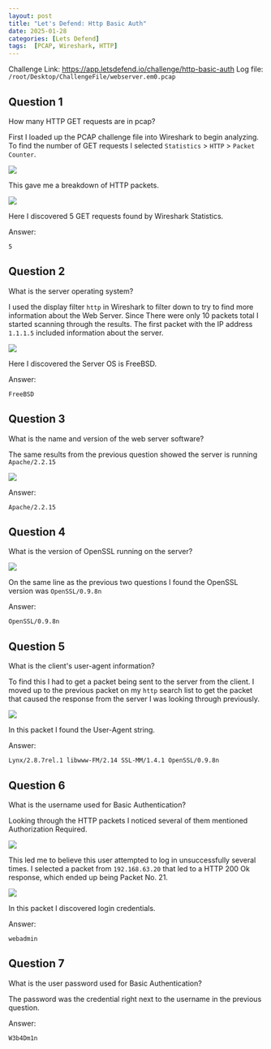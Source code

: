```yaml
---
layout: post
title: "Let's Defend: Http Basic Auth"
date: 2025-01-28
categories: [Lets Defend]
tags:  [PCAP, Wireshark, HTTP] 
---
```


Challenge Link: https://app.letsdefend.io/challenge/http-basic-auth
Log file: `/root/Desktop/ChallengeFile/webserver.em0.pcap`

## Question 1
How many HTTP GET requests are in pcap?

First I loaded up the PCAP challenge file into Wireshark to begin analyzing. To find the number of GET requests I selected `Statistics` > `HTTP` > `Packet Counter`.

![](/assets/img/posts/2025-01-28-Http-Basic-Auth/image-1.png)

This gave me a breakdown of HTTP packets.

![](/assets/img/posts/2025-01-28-Http-Basic-Auth/image-2.png)

Here I discovered 5 GET requests found by Wireshark Statistics.

Answer:

`5`

## Question 2
What is the server operating system?

I used the display filter `http` in Wireshark to filter down to try to find more information about the Web Server. Since There were only 10 packets total I started scanning through the results. The first packet with the IP address `1.1.1.5` included information about the server.


![](/assets/img/posts/2025-01-28-Http-Basic-Auth/image-3.png)

Here I discovered the Server OS is FreeBSD.

Answer:

`FreeBSD`

## Question 3
What is the name and version of the web server software?

The same results from the previous question showed the server is running `Apache/2.2.15`

![](/assets/img/posts/2025-01-28-Http-Basic-Auth/image-4.png)

Answer:

`Apache/2.2.15`

## Question 4
What is the version of OpenSSL running on the server?

![](/assets/img/posts/2025-01-28-Http-Basic-Auth/image-5.png)

On the same line as the previous two questions I found the OpenSSL version was `OpenSSL/0.9.8n`

Answer:

`OpenSSL/0.9.8n`
## Question 5
What is the client's user-agent information?

To find this I had to get a packet being sent to the server from the client. I moved up to the previous packet on my `http` search list to get the packet that caused the response from the server I was looking through previously.

![](/assets/img/posts/2025-01-28-Http-Basic-Auth/image-6.png)

In this packet I found the User-Agent string.

Answer:

`Lynx/2.8.7rel.1 libwww-FM/2.14 SSL-MM/1.4.1 OpenSSL/0.9.8n`

## Question 6
What is the username used for Basic Authentication?

Looking through the HTTP packets I noticed several of them mentioned Authorization Required.

![](/assets/img/posts/2025-01-28-Http-Basic-Auth/image-7.png)

This led me to believe this user attempted to log in unsuccessfully several times. I selected a packet from `192.168.63.20` that led to a HTTP 200 Ok response, which ended up being Packet No. 21. 

![](/assets/img/posts/2025-01-28-Http-Basic-Auth/image-8.png)

In this packet I discovered login credentials.

Answer:

`webadmin`

## Question 7
What is the user password used for Basic Authentication?

The password was the credential right next to the username in the previous question.

Answer:

`W3b4Dm1n`